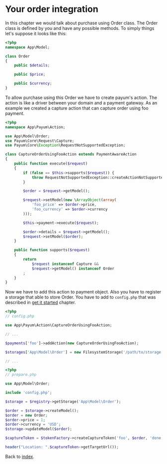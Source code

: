# Your order integration

In this chapter we would talk about purchase using Order class.
The Order class is defined by you and have any possible methods.
To simply things let's suppose it looks like this:

```php
<?php
namespace App\Model;

class Order
{
    public $details;

    public $price;

    public $currency;
}
```

To allow purchase using this Order we have to create payum's action.
The action is like a driver between your domain and a payment gateway.
As an example we created a capture action that can capture order using foo payment.

```php
<?php
namespace App\Payum\Action;

use App\Model\Order;
use Payum\Core\Request\Capture;
use Payum\Core\Exception\RequestNotSupportedException;

class CaptureOrderUsingFooAction extends PaymentAwareAction
{
    public function execute($request)
    {
        if (false == $this->supports($request)) {
            throw RequestNotSupportedException::createActionNotSupported($this, $request);
        }

        $order = $request->getModel();

        $request->setModel(new \ArrayObject(array(
            'foo_price' => $order->price,
            'foo_currency' => $order->currency
        )));

        $this->payment->execute($request);

        $order->details = $request->getModel();
        $request->setModel($order);
    }

    public function supports($request)
    {
        return
            $request instanceof Capture &&
            $request->getModel() instanceof Order
        ;
    }
}
```

Now we have to add this action to payment object. Also you have to register a storage that able to store Order.
You have to add to `config.php` that was described in [get it started](get-it-started.md) chapter.

```php
<?php
// config.php

use App\Payum\Action\CaptureOrderUsingFooAction;

// ...

$payments['foo']->addAction(new CaptureOrderUsingFooAction);

$storages['App\Model\Order'] = new FilesystemStorage('/path/to/storage', 'App\Model\Order');

// ...
```

```php
<?php
// prepare.php

use App\Model\Order;

include 'config.php';

$storage = $registry->getStorage('App\Model\Order');

$order = $storage->createModel();
$order = new Order;
$order->price = 1;
$order->currency = 'USD';
$storage->updateModel($order);

$captureToken = $tokenFactory->createCaptureToken('foo', $order, 'done.php');

header("Location: ".$captureToken->getTargetUrl());
```

Back to [index](index.md).